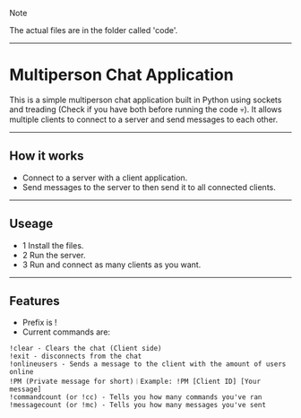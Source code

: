 > [!NOTE]
> The actual files are in the folder called 'code'.
***

# Multiperson Chat Application

This is a simple multiperson chat application built in Python using sockets and treading (Check if you have both before running the code 💀). It allows multiple clients to connect to a server and send messages to each other.
***

## How it works
- Connect to a server with a client application.
- Send messages to the server to then send it to all connected clients.
***

## Useage

- 1 Install the files.
- 2 Run the server.
- 3 Run and connect as many clients as you want.
***

## Features

- Prefix is !
- Current commands are:
```
!clear - Clears the chat (Client side)
!exit - disconnects from the chat
!onlineusers - Sends a message to the client with the amount of users online
!PM (Private message for short)︱Example: !PM [Client ID] [Your message]
!commandcount (or !cc) - Tells you how many commands you've ran
!messagecount (or !mc) - Tells you how many messages you've sent
```
